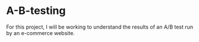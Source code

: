 # A-B-testing
For this project, I will be working to understand the results of an A/B test run by an e-commerce website.
